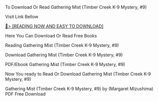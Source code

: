 To Download Or Read Gathering Mist (Timber Creek K-9 Mystery, #9)

Visit Link Bellow

<a href="https://uk.ebookarea.xyz/?book=205015148-gathering-mist">📖&gt; [READING NOW AND EASY TO DOWNLOAD]</a>

Here You Can Download Or Read Free Books

Reading Gathering Mist (Timber Creek K-9 Mystery, #9)

Download Gathering Mist (Timber Creek K-9 Mystery, #9)

PDF/Ebook Gathering Mist (Timber Creek K-9 Mystery, #9)

Now You ready to Read Or Download Gathering Mist (Timber Creek K-9 Mystery, #9)

Gathering Mist (Timber Creek K-9 Mystery, #9) by (Margaret Mizushima) PDF Free Download

